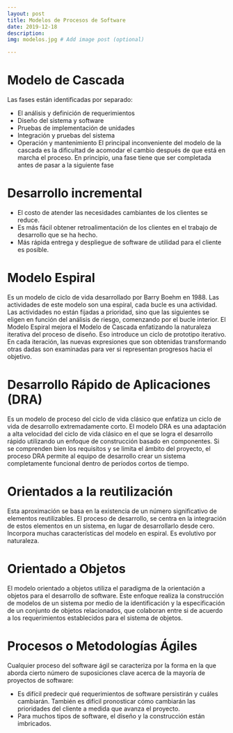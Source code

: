 ```yaml
---
layout: post
title: Modelos de Procesos de Software
date: 2019-12-18
description: 
img: modelos.jpg # Add image post (optional)

---
```

# Modelo de Cascada
Las fases están identificadas por separado:
* El análisis y definición de requerimientos
* Diseño del sistema y software
* Pruebas de implementación de unidades
* Integración y pruebas del sistema
* Operación y mantenimiento
El principal inconveniente del modelo de la cascada es la dificultad de acomodar el cambio después de que está en marcha el proceso. En principio, una fase tiene que ser completada antes de pasar a la siguiente fase

# Desarrollo incremental
* El costo de atender las necesidades cambiantes de los clientes se reduce.
* Es más fácil obtener retroalimentación de los clientes en el trabajo de desarrollo que se ha hecho.
* Más rápida entrega y despliegue de software de utilidad para el cliente es posible.

# Modelo Espiral
Es un modelo de ciclo de vida desarrollado por Barry Boehm en 1988. Las actividades de este modelo son una espiral, cada bucle es una actividad. Las actividades no están fijadas a prioridad, sino que las siguientes se eligen en función del análisis de riesgo, comenzando por el bucle interior. El Modelo Espiral mejora el Modelo de Cascada enfatizando la naturaleza iterativa del proceso de diseño. Eso introduce un ciclo de prototipo iterativo. En cada iteración, las nuevas expresiones que son obtenidas transformando otras dadas son examinadas para ver si representan progresos hacia el objetivo.

# Desarrollo Rápido de Aplicaciones (DRA)
Es un modelo de proceso del ciclo de vida clásico que enfatiza un ciclo de vida de desarrollo extremadamente corto. El modelo DRA es una adaptación a alta velocidad del ciclo de vida clásico en el que se logra el desarrollo rápido utilizando un enfoque de construcción basado en componentes. Si se comprenden bien los requisitos y se limita el ámbito del proyecto, el proceso DRA permite al equipo de desarrollo crear un sistema completamente funcional dentro de períodos cortos de tiempo.

# Orientados a la reutilización
Esta aproximación se basa en la existencia de un número significativo de elementos reutilizables. El proceso de desarrollo, se centra en la integración de estos elementos en un sistema, en lugar de desarrollarlo desde cero. Incorpora muchas características del modelo en espiral. Es evolutivo por naturaleza.

# Orientado a Objetos
El modelo orientado a objetos utiliza el paradigma de la orientación a objetos para el desarrollo de software. Este enfoque realiza la construcción de modelos de un sistema por medio de la identificación y la especificación de un conjunto de objetos relacionados, que colaboran entre si de acuerdo a los requerimientos establecidos para el sistema de objetos.

# Procesos o Metodologías Ágiles
Cualquier proceso del software ágil se caracteriza por la forma en la que aborda cierto número de suposiciones clave acerca de la mayoría de proyectos de software:
* Es difícil predecir qué requerimientos de software persistirán y cuáles cambiarán. También es difícil pronosticar cómo cambiarán las prioridades del cliente a medida que avanza el proyecto.
* Para muchos tipos de software, el diseño y la construcción están imbricados.
